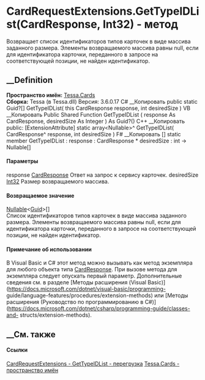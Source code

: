 # CardRequestExtensions.GetTypeIDList(CardResponse, Int32) - метод
Возвращает список идентификаторов типов карточек в виде массива заданного
размера. Элементы возвращаемого массива равны null, если для идентификатора
карточки, переданного в запросе на соответствующей позиции, не найден
идентификатор.
## __Definition
 **Пространство имён:** [Tessa.Cards](N_Tessa_Cards.htm)  
 **Сборка:** Tessa (в Tessa.dll) Версия: 3.6.0.17
C# __Копировать
     public static Guid?[] GetTypeIDList(
    	this CardResponse response,
    	int desiredSize
    )
VB __Копировать
    <ExtensionAttribute>
    Public Shared Function GetTypeIDList ( 
    	response As CardResponse,
    	desiredSize As Integer
    ) As Guid?()
C++ __Копировать
     public:
    [ExtensionAttribute]
    static array<Nullable<Guid>>^ GetTypeIDList(
    	CardResponse^ response, 
    	int desiredSize
    )
F# __Копировать
     [<ExtensionAttribute>]
    static member GetTypeIDList : 
            response : CardResponse * 
            desiredSize : int -> Nullable<Guid>[] 
#### Параметры
response [CardResponse](T_Tessa_Cards_CardResponse.htm)
    Ответ на запрос к сервису карточек.
desiredSize [Int32](https://learn.microsoft.com/dotnet/api/system.int32)
    Размер возвращаемого массива.
#### Возвращаемое значение
[Nullable](https://learn.microsoft.com/dotnet/api/system.nullable-1)<[Guid](https://learn.microsoft.com/dotnet/api/system.guid)>[]  
Список идентификаторов типов карточек в виде массива заданного размера.
Элементы возвращаемого массива равны null, если для идентификатора карточки,
переданного в запросе на соответствующей позиции, не найден идентификатор.
#### Примечание об использовании
В Visual Basic и C# этот метод можно вызывать как метод экземпляра для любого
объекта типа [CardResponse](T_Tessa_Cards_CardResponse.htm). При вызове метода
для экземпляра следует опускать первый параметр. Дополнительные сведения см. в
разделе [Методы расширения (Visual
Basic)](https://docs.microsoft.com/dotnet/visual-basic/programming-
guide/language-features/procedures/extension-methods) или [Методы расширения
(Руководство по программированию в
C#)](https://docs.microsoft.com/dotnet/csharp/programming-guide/classes-and-
structs/extension-methods).
##  __См. также
#### Ссылки
[CardRequestExtensions - ](T_Tessa_Cards_CardRequestExtensions.htm)
[GetTypeIDList -
перегрузка](Overload_Tessa_Cards_CardRequestExtensions_GetTypeIDList.htm)
[Tessa.Cards - пространство имён](N_Tessa_Cards.htm)
